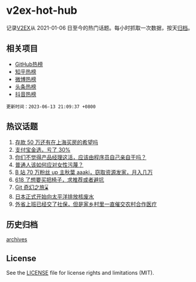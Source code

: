 # v2ex-hot-hub

 记录[V2EX](https://www.v2ex.com/)从 2021-01-06 日至今的热门话题。每小时抓取一次数据，按天[归档](archives)。
 
 ## 相关项目

- [GitHub热榜](https://github.com/lonnyzhang423/github-hot-hub)
- [知乎热榜](https://github.com/lonnyzhang423/zhihu-hot-hub)
- [微博热榜](https://github.com/lonnyzhang423/weibo-hot-hub)
- [头条热榜](https://github.com/lonnyzhang423/toutiao-hot-hub)
- [抖音热榜](https://github.com/lonnyzhang423/douyin-hot-hub)


 `更新时间：2023-06-13 21:09:37 +0800`

## 热议话题

1. [存款 50 万还有在上海买房的希望吗](https://www.v2ex.com/t/948135)
1. [支付宝金选，亏了 30%](https://www.v2ex.com/t/948196)
1. [你们不觉得产品经理这活，应该由程序员自己亲自干吗？](https://www.v2ex.com/t/948294)
1. [普通人该如何应对女性污蔑？](https://www.v2ex.com/t/948314)
1. [B 站 70 万粉丝 up 主秋葉 aaaki，窃取资源发家，月入几万](https://www.v2ex.com/t/948308)
1. [618 了想要买把椅子，求推荐或者避坑](https://www.v2ex.com/t/948185)
1. [Git 奇幻之旅⌛️](https://www.v2ex.com/t/948186)
1. [日本正式开始向太平洋排放核废水](https://www.v2ex.com/t/948404)
1. [外省上班已经交了社保，但是家乡村里一直催交农村合作医疗](https://www.v2ex.com/t/948312)

## 历史归档

[archives](archives)

## License

See the [LICENSE](LICENSE) file for license rights and limitations (MIT).
